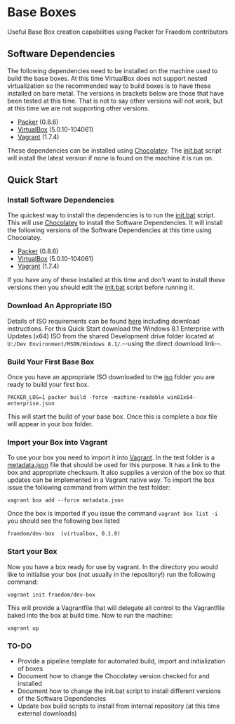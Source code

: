 # Base Boxes
Useful Base Box creation capabilities using Packer for Fraedom contributors

## Software Dependencies

The following dependencies need to be installed on the machine used to build the base boxes. At this time VirtualBox does not support nested virtualization so the recommended way to build boxes is to have these installed on bare metal. The versions in brackets below are those that have been tested at this time. That is not to say other versions will not work, but at this time we are not supporting other versions.

* [Packer](https://www.packer.io/)  (0.8.6)
* [VirtualBox](https://www.virtualbox.org/) (5.0.10-104061)
* [Vagrant](https://www.vagrantup.com/) (1.7.4)

These dependencies can be installed using [Chocolatey](https://chocolatey.org/). The [init.bat](init.bat) script will install the latest version if none is found on the machine it is run on.

## Quick Start

### Install Software Dependencies
The quickest way to install the dependencies is to run the [init.bat](init.bat) script. This will use [Chocolatey](https://chocolatey.org/) to install the Software Dependencies. It will install the following versions of the Software Dependencies at this time using Chocolatey.

* [Packer](https://www.packer.io/)  (0.8.6)
* [VirtualBox](https://www.virtualbox.org/) (5.0.10-104061)
* [Vagrant](https://www.vagrantup.com/) (1.7.4)

If you have any of these installed at this time and don't want to install these versions then you should edit the [init.bat](init.bat) script before running it.

### Download An Appropriate ISO

Details of ISO requirements can be found [here](iso/README.md) including download instructions. For this Quick Start download the Windows 8.1 Enterprise with Updates (x64) ISO from the shared Development drive folder located at `U:/Dev Environment/MSDN/Windows 8.1/`.--using the direct download link--.

### Build Your First Base Box

Once you have an appropriate ISO downloaded to the [iso](iso) folder you are ready to build your first box.

    PACKER_LOG=1 packer build -force -machine-readable win81x64-enterprise.json

This will start the build of your base box. Once this is complete a box file will appear in your box folder.

### Import your Box into Vagrant

To use your box you need to import it into [Vagrant](https://www.vagrantup.com/). In the test folder is a [metadata.json](test/metadata.json) file that should be used for this purpose. It has a link to the box and appropriate checksum. It also supplies a version of the box so that updates can be implemented in a Vagrant native way. To import the box issue the following command from within the test folder:

    vagrant box add --force metadata.json
    
Once the box is imported if you issue the command `vagrant box list -i` you should see the following box listed

    fraedom/dev-box  (virtualbox, 0.1.0)
    
### Start your Box

Now you have a box ready for use by vagrant. In the directory you would like to initialise your box (not usually in the repository!) run the following command:

    vagrant init fraedom/dev-box
    
This will provide a Vagrantfile that will delegate all control to the Vagrantfile baked into the box at build time. Now to run the machine:

    vagrant up

### TO-DO
* Provide a pipeline template for automated build, import and initialization of boxes
* Document how to change the Chocolatey version checked for and installed
* Document how to change the init.bat script to install different versions of the Software Dependencies
* Update box build scripts to install from internal repository (at this time external downloads)

